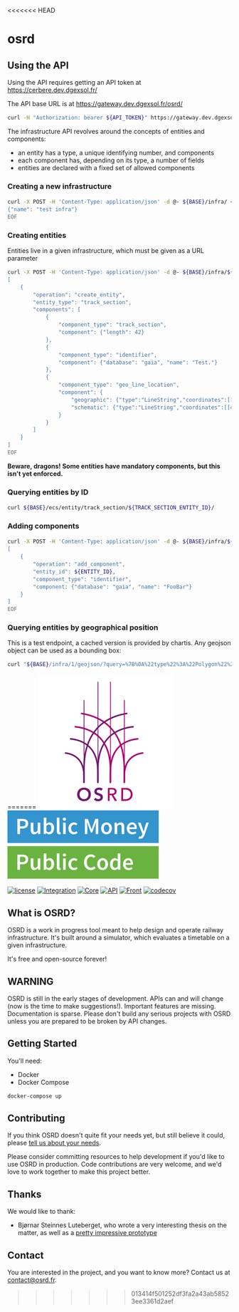 <<<<<<< HEAD
# osrd

## Using the API

Using the API requires getting an API token at https://cerbere.dev.dgexsol.fr/

The API base URL is at https://gateway.dev.dgexsol.fr/osrd/

```sh
curl -H "Authorization: bearer ${API_TOKEN}" https://gateway.dev.dgexsol.fr/osrd/${ENDPOINT}
```

The infrastructure API revolves around the concepts of entities and components:

 - an entity has a type, a unique identifying number, and components
 - each component has, depending on its type, a number of fields
 - entities are declared with a fixed set of allowed components

### Creating a new infrastructure

```sh
curl -X POST -H 'Content-Type: application/json' -d @- ${BASE}/infra/ <<EOF
{"name": "test infra"}
EOF
```

### Creating entities

Entities live in a given infrastructure, which must be given as a URL parameter

```sh
curl -X POST -H 'Content-Type: application/json' -d @- ${BASE}/infra/${INFRA_ID}/edit/ <<EOF
[
    {
        "operation": "create_entity",
        "entity_type": "track_section",
        "components": [
            {
                "component_type": "track_section",
                "component": {"length": 42}
            },
            {
                "component_type": "identifier",
                "component": {"database": "gaia", "name": "Test."}
            },
            {
                "component_type": "geo_line_location",
                "component": {
                    "geographic": {"type":"LineString","coordinates":[[42, 42],[43, 42]]},
                    "schematic": {"type":"LineString","coordinates":[[42, 42],[43, 42]]}
                }
            }
        ]
    }
]
EOF
```

**Beware, dragons! Some entities have mandatory components, but this isn't yet enforced.**


### Querying entities by ID

```sh
curl ${BASE}/ecs/entity/track_section/${TRACK_SECTION_ENTITY_ID}/
```


### Adding components

```sh
curl -X POST -H 'Content-Type: application/json' -d @- ${BASE}/infra/${INFRA_ID}/edit/ <<EOF
[
    {
        "operation": "add_component",
        "entity_id": ${ENTITY_ID},
        "component_type": "identifier",
        "component: {"database": "gaia", "name": "FooBar"}
    }
]
EOF
```


### Querying entities by geographical position

This is a test endpoint, a cached version is provided by chartis. Any geojson object can be used as a bounding box:

```sh
curl "${BASE}/infra/1/geojson/?query=%7B%0A%22type%22%3A%22Polygon%22%2C%0A%22coordinates%22%3A%5B%0A%5B%0A%5B-27.303581%2C-48.458352%5D%2C%0A%5B106.373722%2C-48.458352%5D%2C%0A%5B106.373722%2C55.776573%5D%2C%0A%5B-27.303581%2C55.776573%5D%2C%0A%5B-27.303581%2C-48.458352%5D%0A%5D%0A%5D%0A%7D"
```
=======
[![OSRD](assets/branding/osrd_small.svg)](https://github.com/DGEXSolutions/osrd)
[![public money, public code](assets/PMPC_badge.svg)](https://publiccode.eu/)

[![license](https://img.shields.io/badge/license-LGPL-blue.svg)](https://github.com/DGEXSolutions/osrd/blob/dev/LICENSE)
[![Integration](https://github.com/DGEXSolutions/osrd/actions/workflows/integration_tests.yml/badge.svg)](https://github.com/DGEXSolutions/osrd/actions/workflows/integration_tests.yml)
[![Core](https://github.com/DGEXSolutions/osrd/actions/workflows/core.yml/badge.svg)](https://github.com/DGEXSolutions/osrd/actions/workflows/core.yml)
[![API](https://github.com/DGEXSolutions/osrd/actions/workflows/api.yml/badge.svg)](https://github.com/DGEXSolutions/osrd/actions/workflows/api.yml)
[![Front](https://github.com/DGEXSolutions/osrd/actions/workflows/front.yml/badge.svg)](https://github.com/DGEXSolutions/osrd/actions/workflows/front.yml)
[![codecov](https://codecov.io/gh/DGEXSolutions/osrd/branch/dev/graph/badge.svg?token=O3NAHQ01NO)](https://codecov.io/gh/DGEXSolutions/osrd)

## What is OSRD?

OSRD is a work in progress tool meant to help design and operate railway infrastructure.
It's built around a simulator, which evaluates a timetable on a given infrastructure.

It's free and open-source forever!

## WARNING

OSRD is still in the early stages of development.
APIs can and will change (now is the time to make suggestions!).
Important features are missing. Documentation is sparse.
Please don't build any serious projects with OSRD unless you are prepared to be broken by API changes.

## Getting Started

You'll need:
 - Docker
 - Docker Compose

```sh
docker-compose up
```

## Contributing

If you think OSRD doesn't quite fit your needs yet, but still believe it could,
please [tell us about your needs](https://github.com/DGEXSolutions/osrd/issues/new).

Please consider committing resources to help development if you'd like to use OSRD in production.
Code contributions are very welcome, and we'd love to work together to make this project better.

## Thanks

We would like to thank:

 - Bjørnar Steinnes Luteberget, who wrote a very interesting thesis on the matter,
   as well as a [pretty impressive prototype](https://github.com/luteberget/junction)

## Contact

You are interested in the project, and you want to know more? Contact us at <contact@osrd.fr>.
>>>>>>> 013414f501252df3fa2a43ab58523ee3361d2aef
